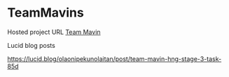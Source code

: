 # TeamMavins

Hosted project URL [Team Mavin](mavins.findakit.com)

Lucid blog posts

https://lucid.blog/olaonipekunolaitan/post/team-mavin-hng-stage-3-task-85d
